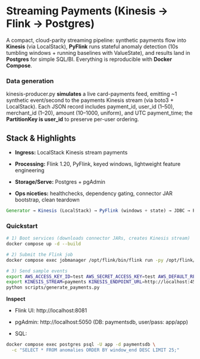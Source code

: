 Streaming Payments (Kinesis → Flink → Postgres)
===============================================

A compact, cloud-parity streaming pipeline: synthetic payments flow into **Kinesis** (via LocalStack), **PyFlink** runs stateful anomaly detection (10s tumbling windows + running baselines with ValueState), and results land in **Postgres** for simple SQL/BI. Everything is reproducible with **Docker Compose**.


### Data generation

kinesis-producer.py **simulates** a live card-payments feed, emitting ~1 synthetic event/second to the payments Kinesis stream (via boto3 + LocalStack). Each JSON record includes payment\_id, user\_id (1–50), merchant\_id (1–20), amount ($10–$1000, uniform), and UTC payment\_time; the **PartitionKey is user\_id** to preserve per-user ordering.

Stack & Highlights
------------------

*   **Ingress:** LocalStack Kinesis stream payments
    
*   **Processing:** Flink 1.20, PyFlink, keyed windows, lightweight feature engineering
    
*   **Storage/Serve:** Postgres + pgAdmin
    
*   **Ops niceties:** healthchecks, dependency gating, connector JAR bootstrap, clean teardown

```javascript
Generator → Kinesis (LocalStack) → PyFlink (windows + state) → JDBC → Postgres → pgAdmin/SQL
```


### Quickstart

```bash
# 1) Boot services (downloads connector JARs, creates Kinesis stream)
docker compose up -d --build

# 2) Submit the Flink job
docker compose exec jobmanager /opt/flink/bin/flink run -py /opt/flink/app/flink-app.py

# 3) Send sample events
export AWS_ACCESS_KEY_ID=test AWS_SECRET_ACCESS_KEY=test AWS_DEFAULT_REGION=us-east-1
export KINESIS_STREAM=payments KINESIS_ENDPOINT_URL=http://localhost:4566
python scripts/generate_payments.py

```



**Inspect**

*   Flink UI: http://localhost:8081
    
*   pgAdmin: http://localhost:5050 (DB: paymentsdb, user/pass: app/app)
    
*   SQL:

```bash
docker compose exec postgres psql -U app -d paymentsdb \
  -c "SELECT * FROM anomalies ORDER BY window_end DESC LIMIT 25;"

```
